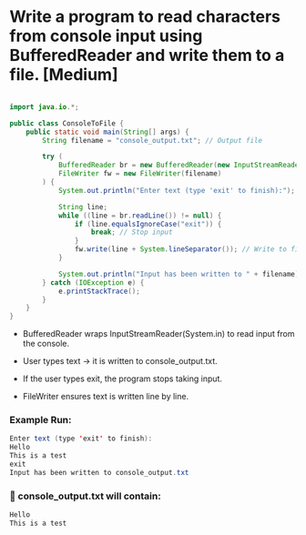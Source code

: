 # Write a program to read characters from console input using BufferedReader and write them to a file. [Medium]

```java

import java.io.*;

public class ConsoleToFile {
    public static void main(String[] args) {
        String filename = "console_output.txt"; // Output file

        try (
            BufferedReader br = new BufferedReader(new InputStreamReader(System.in));
            FileWriter fw = new FileWriter(filename)
        ) {
            System.out.println("Enter text (type 'exit' to finish):");

            String line;
            while ((line = br.readLine()) != null) {
                if (line.equalsIgnoreCase("exit")) {
                    break; // Stop input
                }
                fw.write(line + System.lineSeparator()); // Write to file
            }

            System.out.println("Input has been written to " + filename);
        } catch (IOException e) {
            e.printStackTrace();
        }
    }
}

```

- BufferedReader wraps InputStreamReader(System.in) to read input from the console.

- User types text → it is written to console_output.txt.

- If the user types exit, the program stops taking input.

- FileWriter ensures text is written line by line.


### Example Run:

```java
Enter text (type 'exit' to finish):
Hello
This is a test
exit
Input has been written to console_output.txt
```

### 📄 console_output.txt will contain:

```java
Hello
This is a test
```
